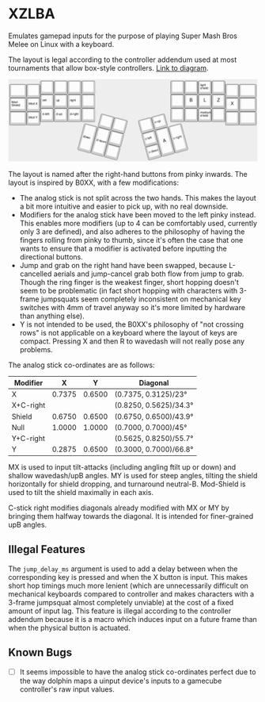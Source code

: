 # XZLBA

Emulates gamepad inputs for the purpose of playing Super Mash Bros Melee on Linux with a keyboard.

The layout is legal according to the controller addendum used at most tournaments that allow
box-style controllers. [Link to diagram](shorturl.at/auS01).

![Keyboard Layout](img/layout.png)

The layout is named after the right-hand buttons from pinky inwards. The layout is inspired by
B0XX, with a few modifications:

- The analog stick is not split across the two hands. This makes the layout a bit more intuitive and
  easier to pick up, with no real downside.
- Modifiers for the analog stick have been moved to the left pinky instead. This enables more
  modifiers (up to 4 can be comfortably used, currently only 3 are defined), and also adheres to the
  philosophy of having the fingers rolling from pinky to thumb, since it's often the case that one
  wants to ensure that a modifier is activated before inputting the directional buttons.
- Jump and grab on the right hand have been swapped, because L-cancelled aerials and jump-cancel grab
  both flow from jump to grab. Though the ring finger is the weakest finger, short hopping doesn't
  seem to be problematic (in fact short hopping with characters with 3-frame jumpsquats seem
  completely inconsistent on mechanical key switches with 4mm of travel anyway so it's more limited
  by hardware than anything else).
- Y is not intended to be used, the B0XX's philosophy of "not crossing rows" is not applicable on a
  keyboard where the layout of keys are compact. Pressing X and then R to wavedash will not really
  pose any problems.

The analog stick co-ordinates are as follows:

|Modifier|X|Y|Diagonal|
|---|---|---|---|
|X|0.7375|0.6500|(0.7375, 0.3125)/23&deg;|
|X+C-right|||(0.8250, 0.5625)/34.3&deg;|
|Shield|0.6750|0.6500|(0.6750, 0.6500)/43.9&deg;|
|Null|1.0000|1.0000|(0.7000, 0.7000)/45&deg;|
|Y+C-right|||(0.5625, 0.8250)/55.7&deg;|
|Y|0.2875|0.6500|(0.3000, 0.7000)/66.8&deg;|

MX is used to input tilt-attacks (including angling ftilt up or down) and shallow wavedash/upB
angles. MY is used for steep angles, tilting the shield horizontally for shield dropping, and
turnaround neutral-B. Mod-Shield is used to tilt the shield maximally in each axis.

C-stick right modifies diagonals already modified with MX or MY by bringing them halfway towards the
diagonal. It is intended for finer-grained upB angles.

## Illegal Features

The `jump_delay_ms` argument is used to add a delay between when the corresponding key is pressed
and when the X button is input. This makes short hop timings much more lenient (which are
unnecessarily difficult on mechanical keyboards compared to controller and makes characters with a
3-frame jumpsquat almost completely unviable) at the cost of a fixed amount of input lag. This
feature is illegal according to the controller addendum because it is a macro which induces input on
a future frame than when the physical button is actuated.

## Known Bugs

- [ ] It seems impossible to have the analog stick co-ordinates perfect due to the way dolphin maps
  a uinput device's inputs to a gamecube controller's raw input values.
